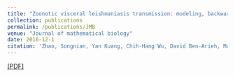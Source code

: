 ```yaml
---
title: "Zoonotic visceral leishmaniasis transmission: modeling, backward bifurcation, and optimal control"
collection: publications
permalink: /publications/JMB
venue: "Journal of mathematical biology"
date: 2016-12-1
citation: 'Zhao, Songnian, Yan Kuang, Chih-Hang Wu, David Ben-Arieh, Marcelo Ramalho-Ortigao, and Kaiming Bi. "Zoonotic visceral leishmaniasis transmission: modeling, backward bifurcation, and optimal control." Journal of mathematical biology 73, no. 6-7 (2016): 1525-1560.'
---
```

[[PDF]](https://link.springer.com/content/pdf/10.1007/s00285-016-0999-z.pdf)
